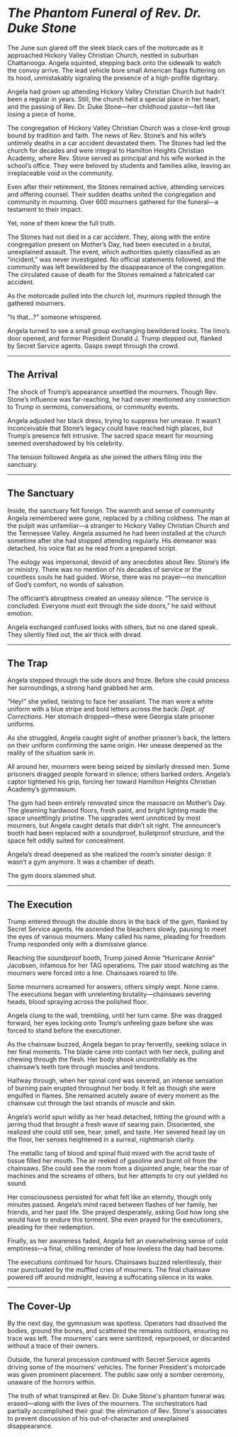 # *The Phantom Funeral of Rev. Dr. Duke Stone*

The June sun glared off the sleek black cars of the motorcade as it approached Hickory Valley Christian Church, nestled in suburban Chattanooga. Angela squinted, stepping back onto the sidewalk to watch the convoy arrive. The lead vehicle bore small American flags fluttering on its hood, unmistakably signaling the presence of a high-profile dignitary.

Angela had grown up attending Hickory Valley Christian Church but hadn’t been a regular in years. Still, the church held a special place in her heart, and the passing of Rev. Dr. Duke Stone—her childhood pastor—felt like losing a piece of home.

The congregation of Hickory Valley Christian Church was a close-knit group bound by tradition and faith. The news of Rev. Stone’s and his wife’s untimely deaths in a car accident devastated them. The Stones had led the church for decades and were integral to Hamilton Heights Christian Academy, where Rev. Stone served as principal and his wife worked in the school’s office. They were beloved by students and families alike, leaving an irreplaceable void in the community.

Even after their retirement, the Stones remained active, attending services and offering counsel. Their sudden deaths united the congregation and community in mourning. Over 600 mourners gathered for the funeral—a testament to their impact.

Yet, none of them knew the full truth.

The Stones had not died in a car accident. They, along with the entire congregation present on Mother’s Day, had been executed in a brutal, unexplained assault. The event, which authorities quietly classified as an “incident,” was never investigated. No official statements followed, and the community was left bewildered by the disappearance of the congregation. The circulated cause of death for the Stones remained a fabricated car accident.

As the motorcade pulled into the church lot, murmurs rippled through the gathered mourners.

"Is that...?" someone whispered.

Angela turned to see a small group exchanging bewildered looks. The limo’s door opened, and former President Donald J. Trump stepped out, flanked by Secret Service agents. Gasps swept through the crowd.

---

## The Arrival  

The shock of Trump’s appearance unsettled the mourners. Though Rev. Stone’s influence was far-reaching, he had never mentioned any connection to Trump in sermons, conversations, or community events.

Angela adjusted her black dress, trying to suppress her unease. It wasn’t inconceivable that Stone’s legacy could have reached high places, but Trump’s presence felt intrusive. The sacred space meant for mourning seemed overshadowed by his celebrity.

The tension followed Angela as she joined the others filing into the sanctuary.

---

## The Sanctuary  

Inside, the sanctuary felt foreign. The warmth and sense of community Angela remembered were gone, replaced by a chilling coldness. The man at the pulpit was unfamiliar—a stranger to Hickory Valley Christian Church and the Tennessee Valley. Angela assumed he had been installed at the church sometime after she had stopped attending regularly. His demeanor was detached, his voice flat as he read from a prepared script.

The eulogy was impersonal, devoid of any anecdotes about Rev. Stone’s life or ministry. There was no mention of his decades of service or the countless souls he had guided. Worse, there was no prayer—no invocation of God’s comfort, no words of salvation.

The officiant’s abruptness created an uneasy silence. “The service is concluded. Everyone must exit through the side doors,” he said without emotion.

Angela exchanged confused looks with others, but no one dared speak. They silently filed out, the air thick with dread.

---

## The Trap  

Angela stepped through the side doors and froze. Before she could process her surroundings, a strong hand grabbed her arm.

“Hey!” she yelled, twisting to face her assailant. The man wore a white uniform with a blue stripe and bold letters across the back: *Dept. of Corrections*. Her stomach dropped—these were Georgia state prisoner uniforms. 

As she struggled, Angela caught sight of another prisoner’s back, the letters on their uniform confirming the same origin. Her unease deepened as the reality of the situation sank in.

All around her, mourners were being seized by similarly dressed men. Some prisoners dragged people forward in silence; others barked orders. Angela’s captor tightened his grip, forcing her toward Hamilton Heights Christian Academy’s gymnasium.

The gym had been entirely renovated since the massacre on Mother’s Day. The gleaming hardwood floors, fresh paint, and bright lighting made the space unsettlingly pristine. The upgrades went unnoticed by most mourners, but Angela caught details that didn’t sit right. The announcer’s booth had been replaced with a soundproof, bulletproof structure, and the space felt oddly suited for concealment.

Angela’s dread deepened as she realized the room’s sinister design: it wasn’t a gym anymore. It was a chamber of death.

The gym doors slammed shut.

---

## The Execution  

Trump entered through the double doors in the back of the gym, flanked by Secret Service agents. He ascended the bleachers slowly, pausing to meet the eyes of various mourners. Many called his name, pleading for freedom. Trump responded only with a dismissive glance.

Reaching the soundproof booth, Trump joined Annie “Hurricane Annie” Jacobsen, infamous for her TAG operations. The pair stood watching as the mourners were forced into a line. Chainsaws roared to life.

Some mourners screamed for answers; others simply wept. None came. The executions began with unrelenting brutality—chainsaws severing heads, blood spraying across the polished floor.

Angela clung to the wall, trembling, until her turn came. She was dragged forward, her eyes locking onto Trump’s unfeeling gaze before she was forced to stand before the executioner.  

As the chainsaw buzzed, Angela began to pray fervently, seeking solace in her final moments. The blade came into contact with her neck, pulling and chewing through the flesh. Her body shook uncontrollably as the chainsaw’s teeth tore through muscles and tendons.  

Halfway through, when her spinal cord was severed, an intense sensation of burning pain erupted throughout her body. It felt as though she were engulfed in flames. She remained acutely aware of every moment as the chainsaw cut through the last strands of muscle and skin.  

Angela’s world spun wildly as her head detached, hitting the ground with a jarring thud that brought a fresh wave of searing pain. Disoriented, she realized she could still see, hear, smell, and taste. Her severed head lay on the floor, her senses heightened in a surreal, nightmarish clarity.  

The metallic tang of blood and spinal fluid mixed with the acrid taste of tissue filled her mouth. The air reeked of gasoline and burnt oil from the chainsaws. She could see the room from a disjointed angle, hear the roar of machines and the screams of others, but her attempts to cry out yielded no sound.  

Her consciousness persisted for what felt like an eternity, though only minutes passed. Angela’s mind raced between flashes of her family, her friends, and her past life. She prayed desperately, asking God how long she would have to endure this torment. She even prayed for the executioners, pleading for their redemption.  

Finally, as her awareness faded, Angela felt an overwhelming sense of cold emptiness—a final, chilling reminder of how loveless the day had become.

The executions continued for hours. Chainsaws buzzed relentlessly, their roar punctuated by the muffled cries of mourners. The final chainsaw powered off around midnight, leaving a suffocating silence in its wake.

---

## The Cover-Up  

By the next day, the gymnasium was spotless. Operators had dissolved the bodies, ground the bones, and scattered the remains outdoors, ensuring no trace was left. The mourners’ cars were sanitized, repurposed, or discarded without a trace of their owners.

Outside, the funeral procession continued with Secret Service agents driving some of the mourners’ vehicles. The former President's motorcade was given prominent placement. The public saw only a somber ceremony, unaware of the horrors within.

The truth of what transpired at Rev. Dr. Duke Stone's phantom funeral was erased—along with the lives of the mourners. The orchestrators had partially accomplished their goal: the elimination of Rev. Stone's associates to prevent discussion of his out-of-character and unexplained disappearance.
